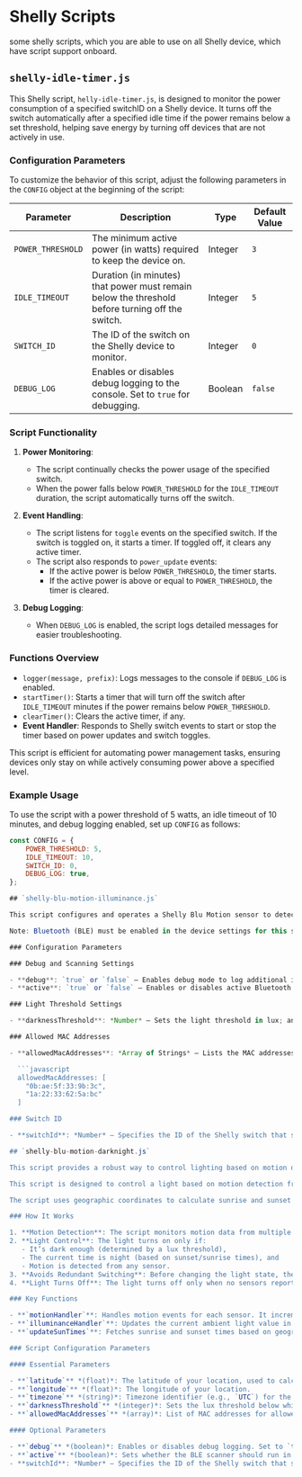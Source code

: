 # Shelly Scripts

some shelly scripts, which you are able to use on all Shelly device, which have script support onboard.

## `shelly-idle-timer.js`

This Shelly script, `helly-idle-timer.js`, is designed to monitor the power consumption of a specified switchID on a Shelly device. It turns off the switch automatically after a specified idle time if the power remains below a set threshold, helping save energy by turning off devices that are not actively in use.

### Configuration Parameters

To customize the behavior of this script, adjust the following parameters in the `CONFIG` object at the beginning of the script:

| Parameter         | Description                                                                 | Type    | Default Value |
|-------------------|-----------------------------------------------------------------------------|---------|---------------|
| `POWER_THRESHOLD` | The minimum active power (in watts) required to keep the device on.        | Integer | `3`           |
| `IDLE_TIMEOUT`    | Duration (in minutes) that power must remain below the threshold before turning off the switch. | Integer | `5`           |
| `SWITCH_ID`       | The ID of the switch on the Shelly device to monitor.                      | Integer | `0`           |
| `DEBUG_LOG`       | Enables or disables debug logging to the console. Set to `true` for debugging. | Boolean | `false`       |

### Script Functionality

1. **Power Monitoring**: 
   - The script continually checks the power usage of the specified switch.
   - When the power falls below `POWER_THRESHOLD` for the `IDLE_TIMEOUT` duration, the script automatically turns off the switch.

2. **Event Handling**:
   - The script listens for `toggle` events on the specified switch. If the switch is toggled on, it starts a timer. If toggled off, it clears any active timer.
   - The script also responds to `power_update` events:
     - If the active power is below `POWER_THRESHOLD`, the timer starts.
     - If the active power is above or equal to `POWER_THRESHOLD`, the timer is cleared.

3. **Debug Logging**:
   - When `DEBUG_LOG` is enabled, the script logs detailed messages for easier troubleshooting.

### Functions Overview

- `logger(message, prefix)`: Logs messages to the console if `DEBUG_LOG` is enabled.
- `startTimer()`: Starts a timer that will turn off the switch after `IDLE_TIMEOUT` minutes if the power remains below `POWER_THRESHOLD`.
- `clearTimer()`: Clears the active timer, if any.
- **Event Handler**: Responds to Shelly switch events to start or stop the timer based on power updates and switch toggles.

This script is efficient for automating power management tasks, ensuring devices only stay on while actively consuming power above a specified level.

### Example Usage

To use the script with a power threshold of 5 watts, an idle timeout of 10 minutes, and debug logging enabled, set up `CONFIG` as follows:

```javascript
const CONFIG = {
    POWER_THRESHOLD: 5,
    IDLE_TIMEOUT: 10,
    SWITCH_ID: 0,
    DEBUG_LOG: true,
};

## `shelly-blu-motion-illuminance.js`

This script configures and operates a Shelly Blu Motion sensor to detect motion and adjust behavior based on ambient light levels. The sensor activates motion detection only when it's dark, based on configurable parameters in the `CONFIG` object. If motion is correctly detected, the configured switch will turned on, otherwise the switch will turned off.

Note: Bluetooth (BLE) must be enabled in the device settings for this script to function correctly.

### Configuration Parameters

### Debug and Scanning Settings

- **debug**: `true` or `false` — Enables debug mode to log additional information to the console. *Default*: `false`
- **active**: `true` or `false` — Enables or disables active Bluetooth scanning. *Default*: `false`

### Light Threshold Settings

- **darknessThreshold**: *Number* — Sets the light threshold in lux; any value below this threshold is considered "dark," triggering motion detection. *Default*: `1`

### Allowed MAC Addresses

- **allowedMacAddresses**: *Array of Strings* — Lists the MAC addresses of approved devices for which motion and light data will be processed. Example:

  ```javascript
  allowedMacAddresses: [
    "0b:ae:5f:33:9b:3c",
    "1a:22:33:62:5a:bc"
  ]

### Switch ID

- **switchId**: *Number* — Specifies the ID of the Shelly switch that should be activated upon motion detection in darkness. This ID is used to identify the target switch when calling `Shelly.call("Switch.Set", { id: switchId, on: motion })`. *Default*: `0`

## `shelly-blu-motion-darknight.js`

This script provides a robust way to control lighting based on motion detection, ambient light levels, and night-time detection using Shelly devices and BLE sensors. With the flexibility of configurable parameters and real-time sensor readings, it helps automate lighting efficiently and with reduced redundancy.

This script is designed to control a light based on motion detection from Bluetooth Low Energy (BLE) sensors and ambient light conditions. It ensures that the light only turns on when it’s dark and motion is detected, and turns off only when there is no more detected motion from any sensor.

The script uses geographic coordinates to calculate sunrise and sunset times, enabling it to distinguish between night and day. Additionally, the light status is checked to avoid redundant on/off commands.

### How It Works

1. **Motion Detection**: The script monitors motion data from multiple sensors.
2. **Light Control**: The light turns on only if:
   - It’s dark enough (determined by a lux threshold),
   - The current time is night (based on sunset/sunrise times), and
   - Motion is detected from any sensor.
3. **Avoids Redundant Switching**: Before changing the light state, the script checks if it’s already on or off.
4. **Light Turns Off**: The light turns off only when no sensors report motion.

### Key Functions

- **`motionHandler`**: Handles motion events for each sensor. It increments the active motion count when motion is detected and reduces it when motion ends.
- **`illuminanceHandler`**: Updates the current ambient light value in lux to decide if it's dark enough.
- **`updateSunTimes`**: Fetches sunrise and sunset times based on geographic coordinates.

### Script Configuration Parameters

#### Essential Parameters

- **`latitude`** *(float)*: The latitude of your location, used to calculate sunrise and sunset times.
- **`longitude`** *(float)*: The longitude of your location.
- **`timezone`** *(string)*: Timezone identifier (e.g., `UTC`) for the sunrise/sunset API request.
- **`darknessThreshold`** *(integer)*: Sets the lux threshold below which it’s considered "dark." If current illuminance falls below this, the system considers it dark enough to turn on the light when motion is detected.
- **`allowedMacAddresses`** *(array)*: List of MAC addresses for allowed motion sensors to monitor for motion.

#### Optional Parameters

- **`debug`** *(boolean)*: Enables or disables debug logging. Set to `true` for more verbose output.
- **`active`** *(boolean)*: Sets whether the BLE scanner should run in active mode.
- **switchId**: *Number* — Specifies the ID of the Shelly switch that should be activated upon motion detection in darkness. This ID is used to identify the target switch when calling `Shelly.call("Switch.Set", { id: switchId, on: motion })`. *Default*: `0`
